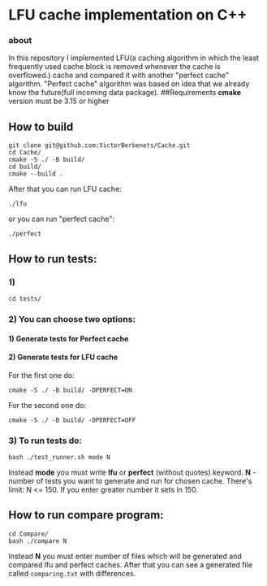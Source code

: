 # LFU cache implementation on C++
### about
In this repository I implemented LFU(a caching algorithm in which the least
frequently used cache block is removed whenever the cache is overflowed.)
cache and compared it with another "perfect cache" algorithm.
"Perfect cache" algorithm was based on idea that we already know the future(full 
incoming data package).
##Requirements
**cmake** version must be 3.15 or higher
## How to build
```
git clone git@github.com:VictorBerbenets/Cache.git
cd Cache/
cmake -S ./ -B build/
cd build/
cmake --build .
```
After that you can run LFU cache:

```
./lfu
```
or you can run "perfect cache":

```
./perfect
```

## How to run tests:
### 1) 
```
cd tests/
```
### 2) You can choose two options:
#### 1) Generate tests for Perfect cache
#### 2) Generate tests for LFU cache
For the first one do:
```
cmake -S ./ -B build/ -DPERFECT=ON
```
For the second one do:
```
cmake -S ./ -B build/ -DPERFECT=OFF
```
### 3) To run tests do:
```
bash ./test_runner.sh mode N
```
Instead **mode** you must write **lfu** or **perfect** (without quotes) keyword. **N** - number of tests
you want to generate and run for chosen cache. There's limit: N <= 150. If you enter greater
number it sets in 150.
## How to run compare program:
```
cd Compare/
bash ./compare N
```
Instead **N** you must enter number of files which will be generated and compared lfu 
and perfect caches. After that you can see a generated file called
`comparing.txt` with differences.

